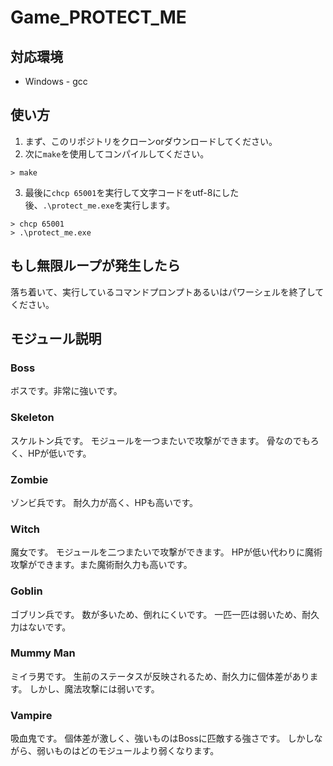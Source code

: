 # Game_PROTECT_ME
## 対応環境
- Windows - gcc
## 使い方
1. まず、このリポジトリをクローンorダウンロードしてください。
2. 次に`make`を使用してコンパイルしてください。
```
> make
```
3. 最後に`chcp 65001`を実行して文字コードをutf-8にした後、`.\protect_me.exe`を実行します。
```
> chcp 65001
> .\protect_me.exe
```

## もし無限ループが発生したら
落ち着いて、実行しているコマンドプロンプトあるいはパワーシェルを終了してください。

## モジュール説明
### Boss
ボスです。非常に強いです。
### Skeleton
スケルトン兵です。
モジュールを一つまたいで攻撃ができます。
骨なのでもろく、HPが低いです。
### Zombie
ゾンビ兵です。
耐久力が高く、HPも高いです。
### Witch
魔女です。
モジュールを二つまたいで攻撃ができます。
HPが低い代わりに魔術攻撃ができます。また魔術耐久力も高いです。
### Goblin
ゴブリン兵です。
数が多いため、倒れにくいです。
一匹一匹は弱いため、耐久力はないです。
### Mummy Man
ミイラ男です。
生前のステータスが反映されるため、耐久力に個体差があります。
しかし、魔法攻撃には弱いです。
### Vampire
吸血鬼です。
個体差が激しく、強いものはBossに匹敵する強さです。
しかしながら、弱いものはどのモジュールより弱くなります。